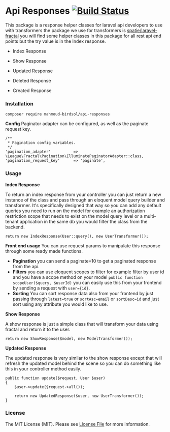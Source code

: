# Api Responses [![Build Status](https://travis-ci.org/mahmoud-birdsol/laravel-api-responses.svg?branch=master)](https://travis-ci.org/mahmoud-birdsol/laravel-api-responses)

This package is a response helper classes for laravel api developers to use with transformers the package we use for transformers is [spatie/laravel-fractal](https://github.com/spatie/laravel-fractal) you will find some helper classes in this package for all rest api end points but the try value is in the Index response.

- Index Response
- Show Response


- Updated Response
- Deleted Response
- Created Response


### Installation
```$xslt
composer require mahmoud-birdsol/api-responses
```
**Config**
Paginator adapter can be configured, as well as the paginate request key.

```$xslt
/**
 * Pagination config variables.
 */
'pagination_adapter' 	 	  => \League\Fractal\Pagination\IlluminatePaginatorAdapter::class,
'pagination_request_key' 	  => 'paginate',
```

### Usage

**Index Response**

To return an index response from your controller you can just return a new instance of the class and pass through an eloquent model query builder and transformer.
It's specifically designed that way so you can add any default queries you need to run on the model for example an authorization restriction scope that needs to exist on the model query level or a multi-tenant application in the same db you would filter the class from the backend.

```$xslt
return new IndexResponse(User::query(), new UserTransformer());
```

**Front end usage**
You can use request params to manipulate this response through some ready made functions.

- **Pagination** you can send a paginate=10 to get a paginated response from the api.
- **Filters** you can use eloquent scopes to filter for example filter by user id and you have a scope method on your model `public function scopeUser($query, $userId)` you can easily use this from your frontend by sending a request with `user={id}`.
- **Sorting** You can sort response data also from your frontend by just passing through `latest=true` or `sortAsc=email` or `sortDesc=id` and just sort using any attribute you would like to use.

**Show Response**

A show response is just a simple class that will transform your data using fractal and return it to the user.

```$xslt
return new ShowResponse($model, new ModelTransformer());
```

**Updated Response**

The updated response is very similar to the show response except that will refresh the updated model behind the scene so you can do something like this in your controller method easily.

```$xslt
public function update($request, User $user)
{
    $user->update($request->all());
    
    return new UpdatedResponse($user, new UserTransformer());
}
```

### License
The MIT License (MIT). Please see [License File](https://github.com/spatie/laravel-fractal/blob/master/LICENSE.md) for more information.

 
